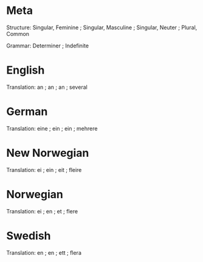 Meta
====

Structure: Singular, Feminine ; Singular, Masculine ; Singular, Neuter ; Plural, Common

Grammar:   Determiner ; Indefinite




English
=======

Translation: an ; an ; an ; several



German
======

Translation: eine ; ein ; ein ; mehrere



New Norwegian
=============

Translation: ei ; ein ; eit ; fleire



Norwegian
=========

Translation: ei ; en ; et ; flere



Swedish
=======

Translation: en ; en ; ett ; flera
